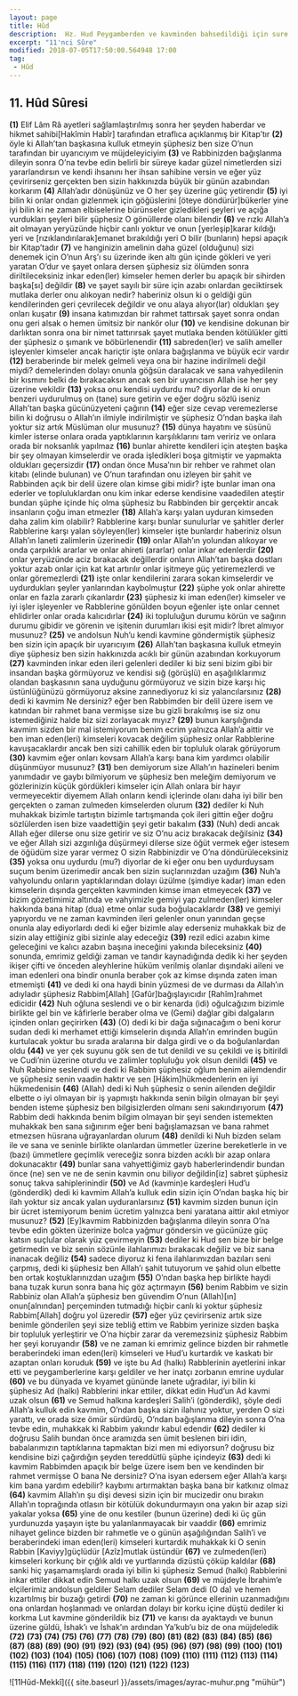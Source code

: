 ```yaml
---
layout: page
title: Hûd
description:  Hz. Hud Peygamberden ve kavminden bahsedildiği için sure bu adı almıştır.
excerpt: "11'nci Sûre"
modified: 2018-07-05T17:50:00.564948 17:00
tag: 
 - Hûd
---
```


## 11. Hûd Sûresi


**(1)** Elif Lâm Râ ayetleri sağlamlaştırılmış sonra her şeyden haberdar ve hikmet sahibi[Hakîmin Habîr] tarafından etraflıca açıklanmış bir Kitap’tır
**(2)** öyle ki Allah’tan başkasına kulluk etmeyin şüphesiz ben size O’nun tarafından bir uyarıcıyım ve müjdeleyiciyim
**(3)** ve Rabbinizden bağışlanma dileyin sonra O’na tevbe edin belirli bir süreye kadar güzel nimetlerden sizi yararlandırsın ve kendi ihsanını her ihsan sahibine versin ve eğer yüz çevirirseniz gerçekten ben sizin hakkınızda büyük bir günün azabından korkarım
**(4)** Allah’adır dönüşünüz ve O her şey üzerine güç yetirendir
**(5)** iyi bilin ki onlar ondan gizlenmek için göğüslerini [öteye döndürür]bükerler yine iyi bilin ki ne zaman elbiselerine bürünseler gizledikleri şeyleri ve açığa vurdukları şeyleri bilir şüphesiz O gönüllerde olanı bilendir
**(6)** ve rızkı Allah’a ait olmayan yeryüzünde hiçbir canlı yoktur ve onun [yerleşip]karar kıldığı yeri ve [rızıklandırılarak]emanet bırakıldığı yeri O bilir (bunların) hepsi apaçık bir Kitap’tadır
**(7)** ve hanginizin amelinin daha güzel (olduğunu) sizi denemek için O’nun Arş’ı su üzerinde iken altı gün içinde gökleri ve yeri yaratan O’dur ve şayet onlara dersen şüphesiz siz ölümden sonra diriltileceksiniz inkar eden(ler) kimseler hemen derler bu apaçık bir sihirden başka[sı] değildir
**(8)** ve şayet sayılı bir süre için azabı onlardan geciktirsek mutlaka derler onu alıkoyan nedir? haberiniz olsun ki o geldiği gün kendilerinden geri çevrilecek değildir ve onu alaya alıyor(lar) oldukları şey onları kuşatır
**(9)** insana katımızdan bir rahmet tattırsak şayet sonra ondan onu geri alsak o hemen ümitsiz bir nankör olur
**(10)** ve kendisine dokunan bir darlıktan sonra ona bir nimet tattırırsak şayet mutlaka benden kötülükler gitti der şüphesiz o şımarık ve böbürlenendir
**(11)** sabreden(ler) ve salih ameller işleyenler kimseler ancak hariçtir işte onlara bağışlanma ve büyük ecir vardır
**(12)** beraberinde bir melek gelmeli veya ona bir hazine indirilmeli değil miydi? demelerinden dolayı onunla göğsün daralacak ve sana vahyedilenin bir kısmını belki de bırakacaksın ancak sen bir uyarıcısın Allah ise her şey üzerine vekildir 
**(13)** yoksa onu kendisi uydurdu mu? diyorlar de ki onun benzeri uydurulmuş on (tane) sure getirin ve eğer doğru sözlü iseniz Allah’tan başka gücünüzyeteni çağırın
**(14)** eğer size cevap veremezlerse bilin ki doğrusu o Allah’ın ilmiyle indirilmiştir ve şüphesiz O’ndan başka ilah yoktur siz artık Müslüman olur musunuz?
**(15)** dünya hayatını ve süsünü kimler isterse onlara orada yaptıklarının karşılıklarını tam veririz ve onlara orada bir noksanlık yapılmaz
**(16)** bunlar ahirette kendileri için ateşten başka bir şey olmayan kimselerdir ve orada işledikleri boşa gitmiştir ve yapmakta oldukları geçersizdir
**(17)** ondan önce Musa’nın bir rehber ve rahmet olan kitabı (elinde bulunan) ve O’nun tarafından onu izleyen bir şahit ve Rabbinden açık bir delil üzere olan kimse gibi midir? işte bunlar iman ona ederler ve topluluklardan onu kim inkar ederse kendisine vaadedilen ateştir bundan şüphe içinde hiç olma şüphesiz bu Rabbinden bir gerçektir ancak insanların çoğu iman etmezler
**(18)** Allah’a karşı yalan uyduran kimseden daha zalim kim olabilir? Rabblerine karşı bunlar sunulurlar ve şahitler derler Rabblerine karşı yalan söyleyen(ler) kimseler işte bunlardır haberiniz olsun Allah’ın laneti zalimlerin üzerinedir
**(19)** onlar Allah’ın yolundan alıkoyar ve onda çarpıklık ararlar ve onlar ahireti (ararlar) onlar inkar edenlerdir
**(20)** onlar yeryüzünde aciz bırakacak değillerdir onların Allah’tan başka dostları yoktur azab onlar için kat kat artırılır onlar işitmeye güç yetiremezlerdi ve onlar göremezlerdi
**(21)** işte onlar kendilerini zarara sokan kimselerdir ve uydurdukları şeyler yanlarından kaybolmuştur
**(22)** şüphe yok onlar ahirette onlar en fazla zararlı çıkanlardır
**(23)** şüphesiz ki iman eden(ler) kimseler ve iyi işler işleyenler ve Rabblerine gönülden boyun eğenler işte onlar cennet ehlidirler onlar orada kalıcıdırlar
**(24)** iki topluluğun durumu körün ve sağırın durumu gibidir ve görenin ve işitenin durumları ikisi eşit midir? İbret almıyor musunuz?
**(25)** ve andolsun Nuh’u kendi kavmine göndermiştik şüphesiz ben sizin için apaçık bir uyarıcıyım
**(26)** Allah’tan başkasına kulluk etmeyin diye şüphesiz ben sizin hakkınızda acıklı bir günün azabından korkuyorum
**(27)** kavminden inkar eden ileri gelenleri dediler ki biz seni bizim gibi bir insandan başka görmüyoruz ve kendisi sığ (görüşlü) en aşağılıklarımız olandan başkasının sana uyduğunu görmüyoruz ve sizin bize karşı hiç üstünlüğünüzü görmüyoruz aksine zannediyoruz ki siz yalancılarsınız
**(28)** dedi ki kavmim Ne dersiniz? eğer ben Rabbimden bir delil üzere isem ve katından bir rahmet bana vermişse size bu gizli bırakılmış ise siz onu istemediğiniz halde biz sizi zorlayacak mıyız? 
**(29)** bunun karşılığında kavmim sizden bir mal istemiyorum benim ecrim yalnızca Allah’a aittir ve ben iman eden(leri) kimseleri kovacak değilim şüphesiz onlar Rabblerine kavuşacaklardır ancak ben sizi cahillik eden bir topluluk olarak görüyorum
**(30)** kavmim eğer onları kovsam Allah’a karşı bana kim yardımcı olabilir düşünmüyor musunuz?
**(31)** ben demiyorum size Allah’ın hazineleri benim yanımdadır ve gaybı bilmiyorum ve şüphesiz ben meleğim demiyorum ve gözlerinizin küçük gördükleri kimseler için Allah onlara bir hayır vermeyecektir diyemem Allah onların kendi içlerinde olanı daha iyi bilir ben gerçekten o zaman zulmeden kimselerden olurum
**(32)** dediler ki Nuh muhakkak bizimle tartıştın bizimle tartışmanda çok ileri gittin eğer doğru sözlülerden isen bize vaadettiğin şeyi getir bakalım
**(33)** (Nuh) dedi ancak Allah eğer dilerse onu size getirir ve siz O’nu aciz bırakacak değilsiniz
**(34)** ve eğer Allah sizi azgınlığa düşürmeyi dilerse size öğüt vermek eğer istesem de öğüdüm size yarar vermez O sizin Rabbinizdir ve O’na döndürüleceksiniz
**(35)** yoksa onu uydurdu (mu?) diyorlar de ki eğer onu ben uydurduysam suçum benim üzerimedir ancak ben sizin suçlarınızdan uzağım
**(36)** Nuh’a vahyolundu onların yaptıklarından dolayı üzülme (şimdiye kadar) iman eden kimselerin dışında gerçekten kavminden kimse iman etmeyecek
**(37)** ve bizim gözetimimiz altında ve vahyimizle gemiyi yap zulmeden(ler) kimseler hakkında bana hitap (dua) etme onlar suda boğulacaklardır
**(38)** ve gemiyi yapıyordu ve ne zaman kavminden ileri gelenler onun yanından geçse onunla alay ediyorlardı dedi ki eğer bizimle alay ederseniz muhakkak biz de sizin alay ettiğiniz gibi sizinle alay edeceğiz
**(39)** rezil edici azabın kime geleceğini ve kalıcı azabın başına ineceğini yakında bileceksiniz
**(40)** sonunda, emrimiz geldiği zaman ve tandır kaynadığında dedik ki her şeyden ikişer çifti ve önceden aleyhlerine hüküm verilmiş olanlar dışındaki aileni ve iman edenleri ona bindir onunla beraber çok az kimse dışında zaten iman etmemişti
**(41)** ve dedi ki ona haydi binin yüzmesi de ve durması da Allah’ın adıyladır şüphesiz Rabbim[Allah] [Gafûr]bağışlayıcıdır [Rahîm]rahmet edicidir
**(42)** Nuh oğluna seslendi ve o bir kenarda (idi) oğulcağızım bizimle birlikte gel bin ve kâfirlerle beraber olma ve (Gemi) dağlar gibi dalgaların içinden onları geçirirken
**(43)** (O) dedi ki bir dağa sığınacağım o beni korur sudan dedi ki merhamet ettiği kimselerin dışında Allah’ın emrinden bugün kurtulacak yoktur bu sırada aralarına bir dalga girdi ve o da boğulanlardan oldu
**(44)** ve yer çek suyunu gök sen de tut denildi ve su çekildi ve iş bitirildi ve Cudi’nin üzerine oturdu ve zalimler topluluğu yok olsun denildi 
**(45)** ve Nuh Rabbine seslendi ve dedi ki Rabbim şüphesiz oğlum benim ailemdendir ve şüphesiz senin vaadin haktır ve sen [Hâkim]hükmedenlerin en iyi hükmedenisin
**(46)** (Allah) dedi ki Nuh şüphesiz o senin ailenden değildir elbette o iyi olmayan bir iş yapmıştı hakkında senin bilgin olmayan bir şeyi benden isteme şüphesiz ben bilgisizlerden olmanı seni sakındırıyorum
**(47)** Rabbim dedi hakkında benim bilgim olmayan bir şeyi senden istemekten  muhakkak ben sana sığınırım eğer beni bağışlamazsan ve bana rahmet etmezsen hüsrana uğrayanlardan olurum
**(48)** denildi ki Nuh bizden selam ile ve sana ve seninle birlikte olanlardan ümmetler üzerine bereketlerle in ve (bazı) ümmetlere geçimlik vereceğiz sonra bizden acıklı bir azap onlara dokunacaktır
**(49)** bunlar sana vahyettiğimiz gayb haberlerindendir bundan önce (ne) sen ve ne de senin kavmin onu biliyor değildin[iz] sabret şüphesiz sonuç takva sahiplerinindir
**(50)** ve Ad (kavmin)e kardeşleri Hud’u (gönderdik) dedi ki kavmim Allah’a kulluk edin sizin için O’ndan başka hiç bir ilah yoktur siz ancak yalan uyduranlarsınız
**(51)** kavmim sizden bunun için bir ücret istemiyorum benim ücretim yalnızca beni yaratana aittir akıl etmiyor musunuz?
**(52)** [Ey]kavmim Rabbinizden bağışlanma dileyin sonra O’na tevbe edin gökten üzerinize bolca yağmur göndersin ve gücünüze güç katsın suçlular olarak yüz çevirmeyin
**(53)** dediler ki Hud sen bize bir belge getirmedin ve biz senin sözünle ilahlarımızı bırakacak değiliz ve biz sana inanacak  değiliz
**(54)** sadece diyoruz ki fena ilahlarımızdan bazıları seni çarpmış, dedi ki şüphesiz ben Allah’ı şahit tutuyorum ve şahid olun elbette ben ortak koştuklarınızdan uzağım
**(55)** O’ndan başka hep birlikte haydi bana tuzak kurun sonra bana hiç göz açtırmayın
**(56)** benim Rabbim ve sizin Rabbiniz olan Allah’a şüphesiz ben güvendim O’nun (Allah)[ın] onun[alnından] perçeminden tutmadığı hiçbir canlı ki yoktur şüphesiz Rabbim[Allah] doğru yol üzeredir
**(57)** eğer yüz çevirirseniz artık size benimle gönderilen şeyi size tebliğ ettim ve Rabbim yerinize sizden başka bir topluluk yerleştirir ve O’na hiçbir zarar da veremezsiniz şüphesiz Rabbim her şeyi koruyandır
**(58)** ve ne zaman ki emrimiz gelince bizden bir rahmetle beraberindeki iman eden(leri) kimseleri ve Hud’u kurtardık ve kaskatı bir azaptan onları koruduk
**(59)** ve işte bu Ad (halkı) Rabblerinin ayetlerini inkar etti ve peygamberlerine karşı geldiler ve her inatçı zorbanın emrine uydular
**(60)** ve bu dünyada ve kıyamet gününde lanete uğradılar, iyi bilin ki şüphesiz Ad (halkı) Rabblerini inkar ettiler, dikkat edin Hud’un Ad kavmi uzak olsun
**(61)** ve Semud halkına kardeşleri Salih’i (gönderdik), şöyle dedi Allah’a kulluk edin kavmim, O’ndan başka sizin ilahınız yoktur, yerden O sizi yarattı, ve orada size ömür sürdürdü, O’ndan bağışlanma dileyin sonra O’na tevbe edin, muhakkak ki Rabbim yakındır kabul edendir
**(62)** dediler ki doğrusu Salih bundan önce aramızda sen ümit beslenen biri idin, babalarımızın taptıklarına tapmaktan bizi men mi ediyorsun? doğrusu biz kendisine bizi çağırdığın şeyden tereddütlü şüphe içindeyiz
**(63)** dedi ki kavmim Rabbimden apaçık bir belge üzere isem ben ve kendinden bir rahmet vermişse O bana Ne dersiniz? O’na isyan edersem eğer Allah’a karşı kim bana yardım edebilir? kaybımı artırmaktan başka bana bir katkınız olmaz
**(64)** kavmim Allah’ın şu dişi devesi sizin için bir mucizedir onu bırakın Allah’ın toprağında otlasın bir kötülük dokundurmayın ona yakın bir azap sizi yakalar yoksa
**(65)** yine de onu kestiler (bunun üzerine) dedi ki üç gün yurdunuzda yaşayın işte bu yalanlanmayacak bir vaaddir
**(66)** emrimiz nihayet gelince bizden bir rahmetle ve o günün aşağılığından Salih’i ve beraberindeki iman eden(leri) kimseleri kurtardık muhakkak ki O senin Rabbin [Kaviyy]güçlüdür [Azîz]mutlak üstündür
**(67)** ve zulmeden(leri) kimseleri korkunç bir çığlık aldı ve yurtlarında dizüstü çöküp kaldılar
**(68)** sanki hiç yaşamamışlardı orada iyi bilin ki şüphesiz Semud (halkı) Rabblerini inkar ettiler dikkat edin Semud halkı uzak olsun
**(69)** ve müjdeyle İbrahim’e elçilerimiz andolsun geldiler Selam dediler Selam dedi (O da) ve hemen kızartılmış bir buzağı getirdi
**(70)** ne zaman ki görünce ellerinin uzanmadığını ona onlardan hoşlanmadı ve onlardan dolayı bir korku içine düştü dediler ki korkma Lut kavmine gönderildik biz
**(71)** ve karısı da ayaktaydı ve bunun üzerine güldü, İshak’ı ve İshak’ın ardından Ya’kub’u biz de ona müjdeledik
**(72)** 
**(73)** 
**(74)** 
**(75)** 
**(76)** 
**(77)** 
**(78)** 
**(79)** 
**(80)** 
**(81)** 
**(82)** 
**(83)** 
**(84)** 
**(85)** 
**(86)** 
**(87)**
**(88)** 
**(89)** 
**(90)** 
**(91)**
**(92)** 
**(93)** 
**(94)** 
**(95)** 
**(96)** 
**(97)** 
**(98)** 
**(99)** 
**(100)** 
**(101)** 
**(102)** 
**(103)** 
**(104)** 
**(105)** 
**(106)** 
**(107)** 
**(108)** 
**(109)** 
**(110)** 
**(111)** 
**(112)** 
**(113)** 
**(114)** 
**(115)** 
**(116)** 
**(117)** 
**(118)** 
**(119)** 
**(120)** 
**(121)** 
**(122)** 
**(123)** 

![11Hûd-Mekkî]({{ site.baseurl }}/assets/images/ayrac-muhur.png "mühür")

